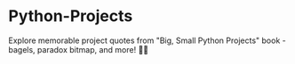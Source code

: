 # Python-Projects
Explore memorable project quotes from "Big, Small Python Projects" book - bagels, paradox bitmap, and more! 🐍✨

